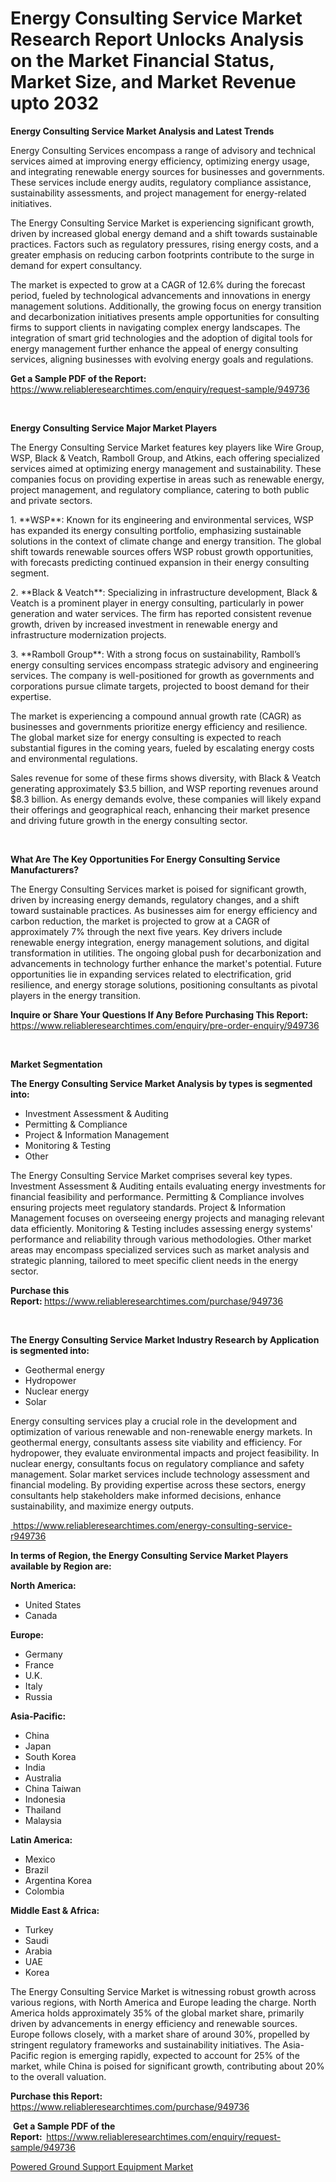 <p><h1>Energy Consulting Service Market Research Report Unlocks Analysis on the Market Financial Status, Market Size, and Market Revenue upto 2032</h1></p><p><strong>Energy Consulting Service Market Analysis and Latest Trends</strong></p>
<p><p>Energy Consulting Services encompass a range of advisory and technical services aimed at improving energy efficiency, optimizing energy usage, and integrating renewable energy sources for businesses and governments. These services include energy audits, regulatory compliance assistance, sustainability assessments, and project management for energy-related initiatives. </p><p>The Energy Consulting Service Market is experiencing significant growth, driven by increased global energy demand and a shift towards sustainable practices. Factors such as regulatory pressures, rising energy costs, and a greater emphasis on reducing carbon footprints contribute to the surge in demand for expert consultancy. </p><p>The market is expected to grow at a CAGR of 12.6% during the forecast period, fueled by technological advancements and innovations in energy management solutions. Additionally, the growing focus on energy transition and decarbonization initiatives presents ample opportunities for consulting firms to support clients in navigating complex energy landscapes. The integration of smart grid technologies and the adoption of digital tools for energy management further enhance the appeal of energy consulting services, aligning businesses with evolving energy goals and regulations.</p></p>
<p><strong>Get a Sample PDF of the Report:&nbsp;</strong> <a href="https://www.reliableresearchtimes.com/enquiry/request-sample/949736?utm_campaign=2720&utm_medium=2&utm_source=Github&utm_content=ia&utm_term=07032025&utm_id=energy-consulting-service">https://www.reliableresearchtimes.com/enquiry/request-sample/949736</a></p>
<p>&nbsp;</p>
<p><strong>Energy Consulting Service Major Market Players</strong></p>
<p><p>The Energy Consulting Service Market features key players like Wire Group, WSP, Black & Veatch, Ramboll Group, and Atkins, each offering specialized services aimed at optimizing energy management and sustainability. These companies focus on providing expertise in areas such as renewable energy, project management, and regulatory compliance, catering to both public and private sectors.</p><p>1. **WSP**: Known for its engineering and environmental services, WSP has expanded its energy consulting portfolio, emphasizing sustainable solutions in the context of climate change and energy transition. The global shift towards renewable sources offers WSP robust growth opportunities, with forecasts predicting continued expansion in their energy consulting segment.</p><p>2. **Black & Veatch**: Specializing in infrastructure development, Black & Veatch is a prominent player in energy consulting, particularly in power generation and water services. The firm has reported consistent revenue growth, driven by increased investment in renewable energy and infrastructure modernization projects.</p><p>3. **Ramboll Group**: With a strong focus on sustainability, Ramboll’s energy consulting services encompass strategic advisory and engineering services. The company is well-positioned for growth as governments and corporations pursue climate targets, projected to boost demand for their expertise.</p><p>The market is experiencing a compound annual growth rate (CAGR) as businesses and governments prioritize energy efficiency and resilience. The global market size for energy consulting is expected to reach substantial figures in the coming years, fueled by escalating energy costs and environmental regulations.</p><p>Sales revenue for some of these firms shows diversity, with Black & Veatch generating approximately $3.5 billion, and WSP reporting revenues around $8.3 billion. As energy demands evolve, these companies will likely expand their offerings and geographical reach, enhancing their market presence and driving future growth in the energy consulting sector.</p></p>
<p>&nbsp;</p>
<p><strong>What Are The Key Opportunities For Energy Consulting Service Manufacturers?</strong></p>
<p><p>The Energy Consulting Services market is poised for significant growth, driven by increasing energy demands, regulatory changes, and a shift toward sustainable practices. As businesses aim for energy efficiency and carbon reduction, the market is projected to grow at a CAGR of approximately 7% through the next five years. Key drivers include renewable energy integration, energy management solutions, and digital transformation in utilities. The ongoing global push for decarbonization and advancements in technology further enhance the market's potential. Future opportunities lie in expanding services related to electrification, grid resilience, and energy storage solutions, positioning consultants as pivotal players in the energy transition.</p></p>
<p><strong>Inquire or Share Your Questions If Any Before Purchasing This Report:</strong> <a href="https://www.reliableresearchtimes.com/enquiry/pre-order-enquiry/949736?utm_campaign=2720&utm_medium=2&utm_source=Github&utm_content=ia&utm_term=07032025&utm_id=energy-consulting-service">https://www.reliableresearchtimes.com/enquiry/pre-order-enquiry/949736</a></p>
<p>&nbsp;</p>
<p><strong>Market Segmentation</strong></p>
<p><strong>The Energy Consulting Service Market Analysis by types is segmented into:</strong></p>
<p><ul><li>Investment Assessment & Auditing</li><li>Permitting & Compliance</li><li>Project & Information Management</li><li>Monitoring & Testing</li><li>Other</li></ul></p>
<p><p>The Energy Consulting Service Market comprises several key types. Investment Assessment & Auditing entails evaluating energy investments for financial feasibility and performance. Permitting & Compliance involves ensuring projects meet regulatory standards. Project & Information Management focuses on overseeing energy projects and managing relevant data efficiently. Monitoring & Testing includes assessing energy systems' performance and reliability through various methodologies. Other market areas may encompass specialized services such as market analysis and strategic planning, tailored to meet specific client needs in the energy sector.</p></p>
<p><strong>Purchase this Report:&nbsp;</strong><a href="https://www.reliableresearchtimes.com/purchase/949736?utm_campaign=2720&utm_medium=2&utm_source=Github&utm_content=ia&utm_term=07032025&utm_id=energy-consulting-service">https://www.reliableresearchtimes.com/purchase/949736</a></p>
<p>&nbsp;</p>
<p><strong>The Energy Consulting Service Market Industry Research by Application is segmented into:</strong></p>
<p><ul><li>Geothermal energy</li><li>Hydropower</li><li>Nuclear energy</li><li>Solar</li></ul></p>
<p><p>Energy consulting services play a crucial role in the development and optimization of various renewable and non-renewable energy markets. In geothermal energy, consultants assess site viability and efficiency. For hydropower, they evaluate environmental impacts and project feasibility. In nuclear energy, consultants focus on regulatory compliance and safety management. Solar market services include technology assessment and financial modeling. By providing expertise across these sectors, energy consultants help stakeholders make informed decisions, enhance sustainability, and maximize energy outputs.</p></p>
<p><a href="https://www.reliableresearchtimes.com/energy-consulting-service-r949736?utm_campaign=2720&utm_medium=2&utm_source=Github&utm_content=ia&utm_term=07032025&utm_id=energy-consulting-service">&nbsp;https://www.reliableresearchtimes.com/energy-consulting-service-r949736</a></p>
<p><strong>In terms of Region, the Energy Consulting Service Market Players available by Region are:</strong></p>
<p>
    <p> <strong> North America: </strong>
        <ul>
            <li>United States</li>
            <li>Canada</li>
        </ul>
        </p> 
    <p> <strong> Europe: </strong>
        <ul>
            <li>Germany</li>
            <li>France</li>
            <li>U.K.</li>
            <li>Italy</li>
            <li>Russia</li>
        </ul>
        </p> 
    <p> <strong> Asia-Pacific: </strong>
        <ul>
            <li>China</li>
            <li>Japan</li>
            <li>South Korea</li>
            <li>India</li>
            <li>Australia</li>
            <li>China Taiwan</li>
            <li>Indonesia</li>
            <li>Thailand</li>
            <li>Malaysia</li>
        </ul>
        </p> 
    <p> <strong> Latin America: </strong>
        <ul>
            <li>Mexico</li>
            <li>Brazil</li>
            <li>Argentina Korea</li>
            <li>Colombia</li>
        </ul>
        </p> 
    <p> <strong> Middle East & Africa: </strong>
        <ul>
            <li>Turkey</li>
            <li>Saudi</li>
            <li>Arabia</li>
            <li>UAE</li>
            <li>Korea</li>
        </ul>
    </p>
    </p>
<p><p>The Energy Consulting Service Market is witnessing robust growth across various regions, with North America and Europe leading the charge. North America holds approximately 35% of the global market share, primarily driven by advancements in energy efficiency and renewable sources. Europe follows closely, with a market share of around 30%, propelled by stringent regulatory frameworks and sustainability initiatives. The Asia-Pacific region is emerging rapidly, expected to account for 25% of the market, while China is poised for significant growth, contributing about 20% to the overall valuation.</p></p>
<p><strong>Purchase this Report: </strong><a href="https://www.reliableresearchtimes.com/purchase/949736?utm_campaign=2720&utm_medium=2&utm_source=Github&utm_content=ia&utm_term=07032025&utm_id=energy-consulting-service">https://www.reliableresearchtimes.com/purchase/949736</a></p>
<p>&nbsp;<strong>Get a Sample PDF of the Report:&nbsp;&nbsp;</strong><a href="https://www.reliableresearchtimes.com/enquiry/request-sample/949736?utm_campaign=2720&utm_medium=2&utm_source=Github&utm_content=ia&utm_term=07032025&utm_id=energy-consulting-service">https://www.reliableresearchtimes.com/enquiry/request-sample/949736</a></p>
<p><strong></strong></p>
<p><p><a href="https://github.com/ravenecashe/Market-Research-Report-List-1/blob/main/powered-ground-support-equipment-market.md?utm_campaign=2720&utm_medium=2&utm_source=Github&utm_content=ia&utm_term=07032025&utm_id=energy-consulting-service">Powered Ground Support Equipment Market</a></p></p>